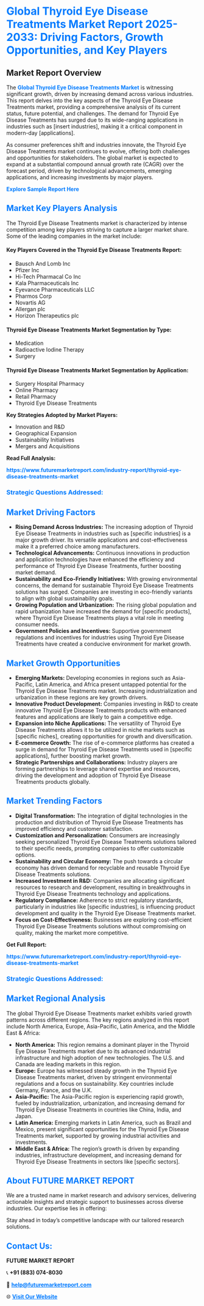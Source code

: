 <h1 style="color: #007BFF;">Global Thyroid Eye Disease Treatments Market Report 2025-2033: Driving Factors, Growth Opportunities, and Key Players</h1>

<section id="overview">
<h2>Market Report Overview</h2>
<p>The <a href="https://www.futuremarketreport.com/industry-report/thyroid-eye-disease-treatments-market" style="color: #007BFF; text-decoration: none;"><strong>Global Thyroid Eye Disease Treatments Market</strong></a> is witnessing significant growth, driven by increasing demand across various industries. This report delves into the key aspects of the Thyroid Eye Disease Treatments market, providing a comprehensive analysis of its current status, future potential, and challenges. The demand for Thyroid Eye Disease Treatments has surged due to its wide-ranging applications in industries such as [insert industries], making it a critical component in modern-day [applications].</p>
<p>As consumer preferences shift and industries innovate, the Thyroid Eye Disease Treatments market continues to evolve, offering both challenges and opportunities for stakeholders. The global market is expected to expand at a substantial compound annual growth rate (CAGR) over the forecast period, driven by technological advancements, emerging applications, and increasing investments by major players.</p>
</section>

<section id="overview">
<p><a href="https://www.futuremarketreport.com/request-sample/reportId=123072" style="color: #007BFF; text-decoration: none;"><strong>Explore Sample Report Here</strong></a></p>
</section>

<section id="key-players">
<h2 style="color: #007BFF;">Market Key Players Analysis</h2>
<p>The Thyroid Eye Disease Treatments market is characterized by intense competition among key players striving to capture a larger market share. Some of the leading companies in the market include:</p>
<h4>Key Players Covered in the Thyroid Eye Disease Treatments Report:</h4>
<ul><li>Bausch And Lomb Inc</li><li>Pfizer Inc</li><li>Hi-Tech Pharmacal Co Inc</li><li>Kala Pharmaceuticals Inc</li><li>Eyevance Pharmaceuticals LLC</li><li>Pharmos Corp</li><li>Novartis AG</li><li>Allergan plc</li><li>Horizon Therapeutics plc</li></ul>
<h4>Thyroid Eye Disease Treatments Market Segmentation by Type:</h4>
<ul><li>Medication</li><li>Radioactive Iodine Therapy</li><li>Surgery</li></ul>

<h4>Thyroid Eye Disease Treatments Market Segmentation by Application:</h4>
<ul><li>Surgery Hospital Pharmacy</li><li>Online Pharmacy</li><li>Retail Pharmacy</li><li>Thyroid Eye Disease Treatments</li></ul>
<p><strong>Key Strategies Adopted by Market Players:</strong></p>
<ul>
<li>Innovation and R&D</li>
<li>Geographical Expansion</li>
<li>Sustainability Initiatives</li>
<li>Mergers and Acquisitions</li>
</ul>
</section>

<section>
<p><strong>Read Full Analysis: </strong></p><a href="https://www.futuremarketreport.com/industry-report/thyroid-eye-disease-treatments-market" style="color: #007BFF; text-decoration: none;"><strong>https://www.futuremarketreport.com/industry-report/thyroid-eye-disease-treatments-market</strong></a>
<h3 style="color: #007BFF;">Strategic Questions Addressed:</h3>
</section>

<section id="driving-factors">
<h2 style="color: #007BFF;">Market Driving Factors</h2>
<ul>
<li><strong>Rising Demand Across Industries:</strong> The increasing adoption of Thyroid Eye Disease Treatments in industries such as [specific industries] is a major growth driver. Its versatile applications and cost-effectiveness make it a preferred choice among manufacturers.</li>
<li><strong>Technological Advancements:</strong> Continuous innovations in production and application technologies have enhanced the efficiency and performance of Thyroid Eye Disease Treatments, further boosting market demand.</li>
<li><strong>Sustainability and Eco-Friendly Initiatives:</strong> With growing environmental concerns, the demand for sustainable Thyroid Eye Disease Treatments solutions has surged. Companies are investing in eco-friendly variants to align with global sustainability goals.</li>
<li><strong>Growing Population and Urbanization:</strong> The rising global population and rapid urbanization have increased the demand for [specific products], where Thyroid Eye Disease Treatments plays a vital role in meeting consumer needs.</li>
<li><strong>Government Policies and Incentives:</strong> Supportive government regulations and incentives for industries using Thyroid Eye Disease Treatments have created a conducive environment for market growth.</li>
</ul>
</section>

<section id="growth-opportunities">
<h2 style="color: #007BFF;">Market Growth Opportunities</h2>
<ul>
<li><strong>Emerging Markets:</strong> Developing economies in regions such as Asia-Pacific, Latin America, and Africa present untapped potential for the Thyroid Eye Disease Treatments market. Increasing industrialization and urbanization in these regions are key growth drivers.</li>
<li><strong>Innovative Product Development:</strong> Companies investing in R&D to create innovative Thyroid Eye Disease Treatments products with enhanced features and applications are likely to gain a competitive edge.</li>
<li><strong>Expansion into Niche Applications:</strong> The versatility of Thyroid Eye Disease Treatments allows it to be utilized in niche markets such as [specific niches], creating opportunities for growth and diversification.</li>
<li><strong>E-commerce Growth:</strong> The rise of e-commerce platforms has created a surge in demand for Thyroid Eye Disease Treatments used in [specific applications], further boosting market growth.</li>
<li><strong>Strategic Partnerships and Collaborations:</strong> Industry players are forming partnerships to leverage shared expertise and resources, driving the development and adoption of Thyroid Eye Disease Treatments products globally.</li>
</ul>
</section>

<section id="trending-factors">
<h2 style="color: #007BFF;">Market Trending Factors</h2>
<ul>
<li><strong>Digital Transformation:</strong> The integration of digital technologies in the production and distribution of Thyroid Eye Disease Treatments has improved efficiency and customer satisfaction.</li>
<li><strong>Customization and Personalization:</strong> Consumers are increasingly seeking personalized Thyroid Eye Disease Treatments solutions tailored to their specific needs, prompting companies to offer customizable options.</li>
<li><strong>Sustainability and Circular Economy:</strong> The push towards a circular economy has driven demand for recyclable and reusable Thyroid Eye Disease Treatments solutions.</li>
<li><strong>Increased Investment in R&D:</strong> Companies are allocating significant resources to research and development, resulting in breakthroughs in Thyroid Eye Disease Treatments technology and applications.</li>
<li><strong>Regulatory Compliance:</strong> Adherence to strict regulatory standards, particularly in industries like [specific industries], is influencing product development and quality in the Thyroid Eye Disease Treatments market.</li>
<li><strong>Focus on Cost-Effectiveness:</strong> Businesses are exploring cost-efficient Thyroid Eye Disease Treatments solutions without compromising on quality, making the market more competitive.</li>
</ul>
</section>

<section>
<p><strong>Get Full Report: </strong></p><a href="https://www.futuremarketreport.com/industry-report/thyroid-eye-disease-treatments-market" style="color: #007BFF; text-decoration: none;"><strong>https://www.futuremarketreport.com/industry-report/thyroid-eye-disease-treatments-market</strong></a>
<h3 style="color: #007BFF;">Strategic Questions Addressed:</h3>
</section>


<section id="regional-analysis">
<h2 style="color: #007BFF;">Market Regional Analysis</h2>
<p>The global Thyroid Eye Disease Treatments market exhibits varied growth patterns across different regions. The key regions analyzed in this report include North America, Europe, Asia-Pacific, Latin America, and the Middle East & Africa:</p>
<ul>
<li><strong>North America:</strong> This region remains a dominant player in the Thyroid Eye Disease Treatments market due to its advanced industrial infrastructure and high adoption of new technologies. The U.S. and Canada are leading markets in this region.</li>
<li><strong>Europe:</strong> Europe has witnessed steady growth in the Thyroid Eye Disease Treatments market, driven by stringent environmental regulations and a focus on sustainability. Key countries include Germany, France, and the U.K.</li>
<li><strong>Asia-Pacific:</strong> The Asia-Pacific region is experiencing rapid growth, fueled by industrialization, urbanization, and increasing demand for Thyroid Eye Disease Treatments in countries like China, India, and Japan.</li>
<li><strong>Latin America:</strong> Emerging markets in Latin America, such as Brazil and Mexico, present significant opportunities for the Thyroid Eye Disease Treatments market, supported by growing industrial activities and investments.</li>
<li><strong>Middle East & Africa:</strong> The region’s growth is driven by expanding industries, infrastructure development, and increasing demand for Thyroid Eye Disease Treatments in sectors like [specific sectors].</li>
</ul>
</section>

<footer>
<h2 style="color: #007BFF;">About FUTURE MARKET REPORT</h2>
<p>We are a trusted name in market research and advisory services, delivering actionable insights and strategic support to businesses across diverse industries. Our expertise lies in offering:</p>

<p>Stay ahead in today’s competitive landscape with our tailored research solutions.</p>

<h2 style="color: #007BFF;">Contact Us:</h2>
<p><strong>FUTURE MARKET REPORT</strong></p>
<p>📞 <strong>+91 (883) 074-8030</strong></p>
<p>📧 <strong><a href="mailto:help@futuremarketreport.com" style="color: #007BFF;">help@futuremarketreport.com</a></strong></p>
<p>🌐 <strong><a href="https://www.futuremarketreport.com/" style="color: #007BFF;">Visit Our Website</a></strong></p>
</footer>